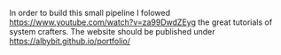 In order to build this small pipeline I folowed https://www.youtube.com/watch?v=za99DwdZEyg the great tutorials of system crafters. The website should be published under https://albybit.github.io/portfolio/
